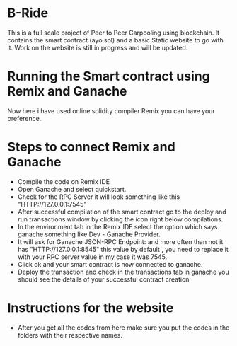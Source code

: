 # B-Ride
This is a full scale project of Peer to Peer Carpooling using blockchain.
It contains the smart contract (ayo.sol) and a basic Static website to go with it.
Work on the website is still in progress and will be updated.

# Running the Smart contract using Remix and Ganache 
Now here i have used online solidity compiler Remix you can have your preference.
# Steps to connect Remix and Ganache 
* Compile the code on Remix IDE 
* Open Ganache and select quickstart.
* Check for the RPC Server it will look something like this "HTTP://127.0.0.1:7545"
* After successful compilation of the smart contract go to the deploy and run transactions window by clicking the icon right below compilations.
* In the environment tab in the Remix IDE select the option which says ganache something like Dev - Ganache Provider.
* It will ask for Ganache JSON-RPC Endpoint: and more often than not it has "HTTP://127.0.0.1:8545" this value by default , you need to replace it with your RPC server value in my case it was 7545.
* Click ok and your smart contract is now connected to ganache.
* Deploy the transaction and check in the transactions tab in ganache you should see the details of your successful contract creation 
# Instructions for the website 
* After you get all the codes from here make sure you put the codes in the folders with their respective names.
